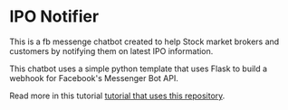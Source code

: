 # IPO Notifier
This is a fb messenge chatbot created to help Stock market brokers and customers by notifying them on latest IPO information.

This chatbot uses a simple python template that uses Flask to build a webhook for Facebook's Messenger Bot API.

Read more in this tutorial [tutorial that uses this repository](https://bMyLogger.log.hartleybrody.com/fb-messenger-bot/).
